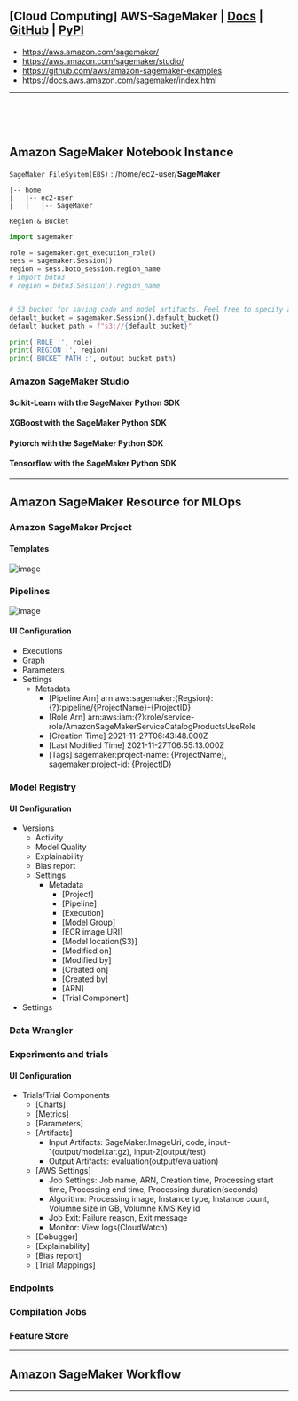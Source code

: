 ## [Cloud Computing] AWS-SageMaker | [Docs](https://sagemaker.readthedocs.io/en/stable/index.html) | [GitHub](https://github.com/aws/sagemaker-python-sdk) | [PyPI]()


- https://aws.amazon.com/sagemaker/
- https://aws.amazon.com/sagemaker/studio/
- https://github.com/aws/amazon-sagemaker-examples
- https://docs.aws.amazon.com/sagemaker/index.html

---

<br><br><br>


## Amazon SageMaker Notebook Instance
`SageMaker FileSystem(EBS)` : /home/ec2-user/**SageMaker** 

```
|-- home
|   |-- ec2-user
|   |   |-- SageMaker

```

`Region & Bucket`
```python
import sagemaker

role = sagemaker.get_execution_role()
sess = sagemaker.Session()
region = sess.boto_session.region_name
# import boto3
# region = boto3.Session().region_name


# S3 bucket for saving code and model artifacts. Feel free to specify a different bucket and prefix
default_bucket = sagemaker.Session().default_bucket()
default_bucket_path = f"s3://{default_bucket}"

print('ROLE :', role)
print('REGION :', region)
print('BUCKET_PATH :', output_bucket_path)
```


### Amazon SageMaker Studio
#### Scikit-Learn with the SageMaker Python SDK
#### XGBoost with the SageMaker Python SDK
#### Pytorch with the SageMaker Python SDK
#### Tensorflow with the SageMaker Python SDK




---

## Amazon SageMaker Resource for MLOps
### Amazon SageMaker Project
#### Templates
![image](https://user-images.githubusercontent.com/56889151/143676034-9d169093-b32d-422c-a2fa-ce9497b2465e.png)


### Pipelines
![image](https://user-images.githubusercontent.com/56889151/143676158-841d4048-8786-4526-b9a8-66a9dd9b1f55.png)

#### UI Configuration
- Executions
- Graph
- Parameters
- Settings
  - Metadata
    - [Pipeline Arn] arn:aws:sagemaker:{Regsion}:{?}:pipeline/{ProjectName}-{ProjectID}
    - [Role Arn] arn:aws:iam:{?}:role/service-role/AmazonSageMakerServiceCatalogProductsUseRole
    - [Creation Time] 2021-11-27T06:43:48.000Z
    - [Last Modified Time] 2021-11-27T06:55:13.000Z
    - [Tags] sagemaker:project-name: {ProjectName}, sagemaker:project-id: {ProjectID}

### Model Registry
#### UI Configuration
- Versions
  - Activity
  - Model Quality
  - Explainability
  - Bias report
  - Settings
    - Metadata
      - [Project]
      - [Pipeline]
      - [Execution]
      - [Model Group]
      - [ECR image URI]
      - [Model location(S3)]
      - [Modified on]
      - [Modified by]
      - [Created on]
      - [Created by]
      - [ARN]
      - [Trial Component]
- Settings

### Data Wrangler
### Experiments and trials
#### UI Configuration
- Trials/Trial Components
  - [Charts]
  - [Metrics]
  - [Parameters]
  - [Artifacts]
    - Input Artifacts: SageMaker.ImageUri, code, input-1(output/model.tar.gz), input-2(output/test) 
    - Output Artifacts: evaluation(output/evaluation)
  - [AWS Settings]
    - Job Settings: Job name, ARN, Creation time, Processing start time, Processing end time, Processing duration(seconds)
    - Algorithm: Processing image, Instance type, Instance count, Volumne size in GB, Volumne KMS Key id
    - Job Exit: Failure reason, Exit message
    - Monitor: View logs(CloudWatch)
  - [Debugger]
  - [Explainability]
  - [Bias report]
  - [Trial Mappings]


### Endpoints
### Compilation Jobs
### Feature Store


---

## Amazon SageMaker Workflow



---
